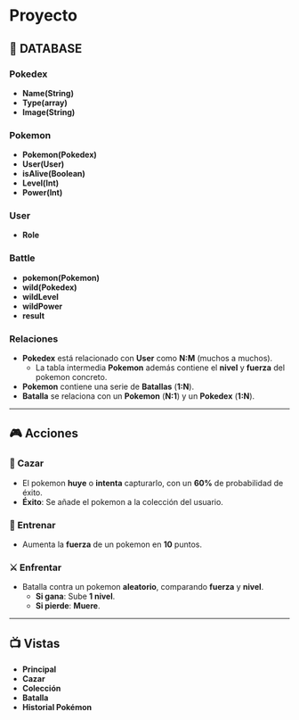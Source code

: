# Proyecto

## 📂 DATABASE

### Pokedex

- **Name(String)**
- **Type(array)**
- **Image(String)**

### Pokemon

- **Pokemon(Pokedex)**
- **User(User)**
- **isAlive(Boolean)**
- **Level(Int)**
- **Power(Int)**

### User

- **Role**

### Battle

- **pokemon(Pokemon)**
- **wild(Pokedex)**
- **wildLevel**
- **wildPower**
- **result**

### Relaciones

- **Pokedex** está relacionado con **User** como **N:M** (muchos a muchos).
  - La tabla intermedia **Pokemon** además contiene el **nivel** y **fuerza** del pokemon   concreto.
- **Pokemon** contiene una serie de **Batallas** (**1:N**).
- **Batalla** se relaciona con un **Pokemon** (**N:1**) y un **Pokedex** (**1:N**).

---

## 🎮 Acciones

### 🏹 Cazar

- El pokemon **huye** o **intenta** capturarlo, con un **60%** de probabilidad de éxito.
- **Éxito**: Se añade el pokemon a la colección del usuario.

### 💪 Entrenar

- Aumenta la **fuerza** de un pokemon en **10** puntos.

### ⚔️ Enfrentar

- Batalla contra un pokemon **aleatorio**, comparando **fuerza** y **nivel**.
  - **Si gana**: Sube **1 nivel**.
  - **Si pierde**: **Muere**.

---

## 📺 Vistas

- **Principal**
- **Cazar**
- **Colección**
- **Batalla**
- **Historial Pokémon**
